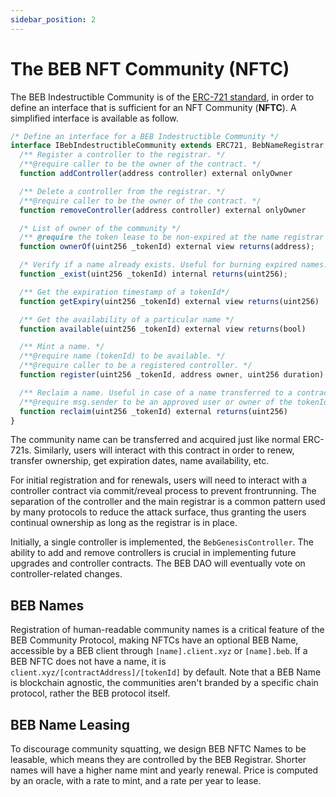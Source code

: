 ```yaml
---
sidebar_position: 2
---
```


# The BEB NFT Community (NFTC)

The BEB Indestructible Community is of the [ERC-721 standard](https://eips.ethereum.org/EIPS/eip-721), in order to define an interface that is sufficient for an NFT Community (**NFTC**). A simplified interface is available as follow.

```js
/* Define an interface for a BEB Indestructible Community */
interface IBebIndestructibleCommunity extends ERC721, BebNameRegistrar, Ownable {
  /** Register a controller to the registrar. */
  /**@require caller to be the owner of the contract. */
  function addController(address controller) external onlyOwner

  /** Delete a controller from the registrar. */
  /**@require caller to be the owner of the contract. */
  function removeController(address controller) external onlyOwner

  /* List of owner of the community */
  /** @require the token lease to be non-expired at the name registrar level */
  function ownerOf(uint256 _tokenId) external view returns(address);

  /* Verify if a name already exists. Useful for burning expired names. */
  function _exist(uint256 _tokenId) internal returns(uint256);

  /** Get the expiration timestamp of a tokenId*/
  function getExpiry(uint256 _tokenId) external view returns(uint256)

  /** Get the availability of a particular name */
  function available(uint256 _tokenId) external view returns(bool)

  /** Mint a name. */
  /**@require name (tokenId) to be available. */
  /**@require caller to be a registered controller. */
  function register(uint256 _tokenId, address owner, uint256 duration) external onlyControllers returns(uint256)

  /** Reclaim a name. Useful in case of a name transferred to a contract. */
  /**@require msg.sender to be an approved user or owner of the tokenId. */
  function reclaim(uint256 _tokenId) external returns(uint256)
}
```

The community name can be transferred and acquired just like normal ERC-721s. Similarly, users will interact with this contract in order to renew, transfer ownership, get expiration dates, name availability, etc.

For initial registration and for renewals, users will need to interact with a controller contract via commit/reveal process to prevent frontrunning. The separation of the controller and the main registrar is a common pattern used by many protocols to reduce the attack surface, thus granting the users continual ownership as long as the registrar is in place.

Initially, a single controller is implemented, the `BebGenesisController`. The ability to add and remove controllers is crucial in implementing future upgrades and controller contracts. The BEB DAO will eventually vote on controller-related changes.

## BEB Names

Registration of human-readable community names is a critical feature of the BEB Community Protocol, making NFTCs have an optional BEB Name, accessible by a BEB client through `[name].client.xyz` or `[name].beb`. If a BEB NFTC does not have a name, it is `client.xyz/[contractAddress]/[tokenId]` by default. Note that a BEB Name is blockchain agnostic, the communities aren't branded by a specific chain protocol, rather the BEB protocol itself.

## BEB Name Leasing

To discourage community squatting, we design BEB NFTC Names to be leasable, which means they are controlled by the BEB Registrar. Shorter names will have a higher name mint and yearly renewal. Price is computed by an oracle, with a rate to mint, and a rate per year to lease.
